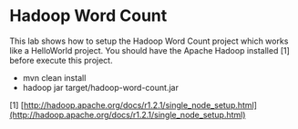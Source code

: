 # Hadoop Word Count
This lab shows how to setup the Hadoop Word Count project which works like a HelloWorld project. 
You should have the Apache Hadoop installed [1] before execute this project.

* mvn clean install
* hadoop jar target/hadoop-word-count.jar <inputDirectory> <outputDirectory>

[1] [http://hadoop.apache.org/docs/r1.2.1/single_node_setup.html](http://hadoop.apache.org/docs/r1.2.1/single_node_setup.html)
